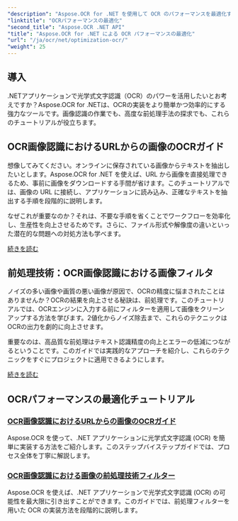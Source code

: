 ```yaml
---
"description": "Aspose.OCR for .NET を使用して OCR のパフォーマンスを最適化する方法を学びましょう。詳細なチュートリアルでは、画像認識、前処理フィルター、そして実践的な実装手順を網羅しています。"
"linktitle": "OCRパフォーマンスの最適化"
"second_title": "Aspose.OCR .NET API"
"title": "Aspose.OCR for .NET による OCR パフォーマンスの最適化"
"url": "/ja/ocr/net/optimization-ocr/"
"weight": 25
---
```


## 導入

.NETアプリケーションで光学式文字認識（OCR）のパワーを活用したいとお考えですか？Aspose.OCR for .NETは、OCRの実装をより簡単かつ効率的にする強力なツールです。画像認識の作業でも、高度な前処理手法の探求でも、これらのチュートリアルが役立ちます。

## OCR画像認識におけるURLからの画像のOCRガイド

想像してみてください。オンラインに保存されている画像からテキストを抽出したいとします。Aspose.OCR for .NET を使えば、URL から画像を直接処理できるため、事前に画像をダウンロードする手間が省けます。このチュートリアルでは、画像の URL に接続し、アプリケーションに読み込み、正確なテキストを抽出する手順を段階的に説明します。

なぜこれが重要なのか？それは、不要な手順を省くことでワークフローを効率化し、生産性を向上させるためです。さらに、ファイル形式や解像度の違いといった潜在的な問題への対処方法も学べます。

[続きを読む](./guide-to-ocr-on-image-from-url/)

## 前処理技術：OCR画像認識における画像フィルタ

ノイズの多い画像や画質の悪い画像が原因で、OCRの精度に悩まされたことはありませんか？OCRの結果を向上させる秘訣は、前処理です。このチュートリアルでは、OCRエンジンに入力する前にフィルターを適用して画像をクリーンアップする方法を学びます。2値化からノイズ除去まで、これらのテクニックはOCRの出力を劇的に向上させます。

重要なのは、高品質な前処理はテキスト認識精度の向上とエラーの低減につながるということです。このガイドでは実践的なアプローチを紹介し、これらのテクニックをすぐにプロジェクトに適用できるようにします。

[続きを読む](./preprocessing-techniques-filters-for-image/)

## OCRパフォーマンスの最適化チュートリアル
### [OCR画像認識におけるURLからの画像のOCRガイド](./guide-to-ocr-on-image-from-url/)
Aspose.OCR を使って、.NET アプリケーションに光学式文字認識 (OCR) を簡単に実装する方法をご紹介します。このステップバイステップガイドでは、プロセス全体を丁寧に解説します。
### [OCR画像認識における画像の前処理技術フィルター](./preprocessing-techniques-filters-for-image/)
Aspose.OCR を使えば、.NET アプリケーションで光学式文字認識 (OCR) の可能性を最大限に引き出すことができます。このガイドでは、前処理フィルターを用いた OCR の実装方法を段階的に説明します。